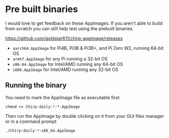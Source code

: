 
# Pre built binaries
I would love to get feedback on these AppImages. If you aren't able to build from scratch you can still help test using the prebuilt binaries.

https://github.com/goldstar611/chirp-appimage/releases

- `aarch64.AppImage` for Pi4B, Pi3B & Pi3B+, and Pi Zero W2, running 64-bit OS
- `armhf.AppImage` for any Pi running a 32-bit OS
- `x86-64.AppImage` for Intel/AMD running any 64-bit OS
- `i686.AppImage` for Intel/AMD running any 32-bit OS

## Running the binary
You need to mark the AppImage file as executable first
```
chmod +x Chirp-daily-*-*.AppImage
```
Then run the AppImage by double clicking on it from your GUI files manager or in a command prompt
```
./Chirp-daily-*-x86_64.AppImage
```

